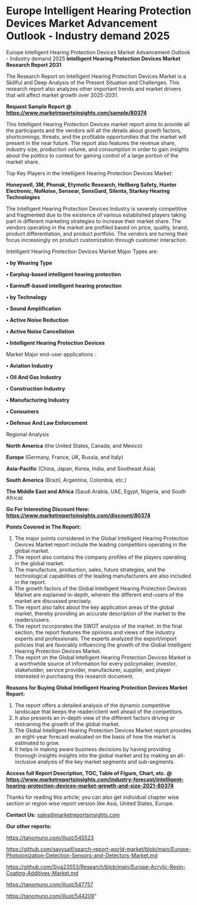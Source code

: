# Europe Intelligent Hearing Protection Devices Market Advancement Outlook - Industry demand 2025
Europe Intelligent Hearing Protection Devices Market Advancement Outlook - Industry demand 2025
<strong>Intelligent Hearing Protection Devices Market Research Report 2031</strong>

The Research Report on Intelligent Hearing Protection Devices Market is a Skillful and Deep Analysis of the Present Situation and Challenges. This research report also analyzes other important trends and market drivers that will affect market growth over 2025-2031.

<strong>Request Sample Report @ <a href=https://www.marketreportsinsights.com/sample/80374>https://www.marketreportsinsights.com/sample/80374</a></strong>

This Intelligent Hearing Protection Devices market report aims to provide all the participants and the vendors will all the details about growth factors, shortcomings, threats, and the profitable opportunities that the market will present in the near future. The report also features the revenue share, industry size, production volume, and consumption in order to gain insights about the politics to contest for gaining control of a large portion of the market share.

Top Key Players in the Intelligent Hearing Protection Devices Market:

<strong>Honeywell, 3M, Phonak, Etymotic Research, Hellberg Safety, Hunter Electronic, NoNoise, Sensear, SensGard, Silenta, Starkey Hearing Technologies</strong>

The Intelligent Hearing Protection Devices Industry is severely competitive and fragmented due to the existence of various established players taking part in different marketing strategies to increase their market share. The vendors operating in the market are profiled based on price, quality, brand, product differentiation, and product portfolio. The vendors are turning their focus increasingly on product customization through customer interaction.

Intelligent Hearing Protection Devices Market Major Types are:

<strong>• by Wearing Type

• Earplug-based intelligent hearing protection

• Earmuff-based intelligent hearing protection

• by Technology

• Sound Amplification

• Active Noise Reduction

• Active Noise Cancellation

• Intelligent Hearing Protection Devices</strong>

Market Major end-user applications :

<strong>• Aviation Industry

• Oil And Gas Industry

• Construction Industry

• Manufacturing Industry

• Consumers

• Defense And Law Enforcement</strong>

Regional Analysis

</u><strong><b>North America</b></strong> (the United States, Canada, and Mexico)

<strong><b>Europe </b></strong>(Germany, France, UK, Russia, and Italy)

<strong><b>Asia-Pacific</b></strong> (China, Japan, Korea, India, and Southeast Asia)

<strong><b>South America</b></strong> (Brazil, Argentina, Colombia, etc.)

<strong><b>The Middle East and Africa</b></strong> (Saudi Arabia, UAE, Egypt, Nigeria, and South Africa)

<strong>Go For Interesting Discount Here: <a href=https://www.marketreportsinsights.com/discount/80374>https://www.marketreportsinsights.com/discount/80374</a></strong>

<strong>Points Covered in The Report:</strong>
<ol>
  <li>The major points considered in the Global Intelligent Hearing Protection Devices Market report include the leading competitors operating in the global market.</li>
  <li>The report also contains the company profiles of the players operating in the global market.</li>
  <li>The manufacture, production, sales, future strategies, and the technological capabilities of the leading manufacturers are also included in the report.</li>
  <li>The growth factors of the Global Intelligent Hearing Protection Devices Market are explained in-depth, wherein the different end-users of the market are discussed precisely.</li>
  <li>The report also talks about the key application areas of the global market, thereby providing an accurate description of the market to the readers/users.</li>
  <li>The report incorporates the SWOT analysis of the market. In the final section, the report features the opinions and views of the industry experts and professionals. The experts analyzed the export/import policies that are favorably influencing the growth of the Global Intelligent Hearing Protection Devices Market.</li>
  <li>The report on the Global Intelligent Hearing Protection Devices Market is a worthwhile source of information for every policymaker, investor, stakeholder, service provider, manufacturer, supplier, and player interested in purchasing this research document.</li>
</ol>
<strong>Reasons for Buying Global Intelligent Hearing Protection Devices Market Report:</strong>

<ol>
  <li>The report offers a detailed analysis of the dynamic competitive landscape that keeps the reader/client well ahead of the competitors.</li>
  <li>It also presents an in-depth view of the different factors driving or restraining the growth of the global market.</li>
  <li>The Global Intelligent Hearing Protection Devices Market report provides an eight-year forecast evaluated on the basis of how the market is estimated to grow.</li>
  <li>It helps in making aware business decisions by having providing thorough insights insights into the global market and by making an all-inclusive analysis of the key market segments and sub-segments.</li>
</ol>
<strong>Access full Report Description, TOC, Table of Figure, Chart, etc. @ <a href=https://www.marketreportsinsights.com/industry-forecast/intelligent-hearing-protection-devices-market-growth-and-size-2021-80374>https://www.marketreportsinsights.com/industry-forecast/intelligent-hearing-protection-devices-market-growth-and-size-2021-80374</a></strong>


Thanks for reading this article; you can also get individual chapter wise section or region wise report version like Asia, United States, Europe.

<strong>Contact Us:</strong>
sales@marketreportsinsights.com

<strong>Our other reports:</strong>

<a href=https://tanomuno.com/illust/545523>https://tanomuno.com/illust/545523</a>

<a href=https://github.com/sayysaif/search-report-world-market/blob/main/Europe-Photoionization-Detection-Sensors-and-Detectors-Market.md>https://github.com/sayysaif/search-report-world-market/blob/main/Europe-Photoionization-Detection-Sensors-and-Detectors-Market.md</a>

<a href=https://github.com/Siya23553/Research/blob/main/Europe-Acrylic-Resin-Coating-Additives-Market.md>https://github.com/Siya23553/Research/blob/main/Europe-Acrylic-Resin-Coating-Additives-Market.md</a>

<a href=https://tanomuno.com/illust/547757>https://tanomuno.com/illust/547757</a>

<a href=https://tanomuno.com/illust/544209>https://tanomuno.com/illust/544209</a>"
